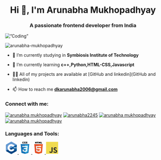 <h1 align="center">Hi 👋, I'm Arunabha Mukhopadhyay</h1>
<h3 align="center">A passionate frontend developer from India</h3>
<img align=”right” alt=”Coding” width=”400” src=”https://t4.ftcdn.net/jpg/03/13/40/45/360_F_313404541_e9YZ3pht6oEEkMXuhxTboqXA2B2ShNnC.jpg”>

<p align="left"> <img src="https://komarev.com/ghpvc/?username=arunabha-mukhopadhyay&label=Profile%20views&color=0e75b6&style=flat" alt="arunabha-mukhopadhyay" /> </p>

- 🔭 I’m currently studying in **Symbiosis Institute of Technology**

- 🌱 I’m currently learning **c++,Python,HTML-CSS,Javascript**

- 👨‍💻 All of my projects are available at [GitHub and linkedin](GitHub and linkedin)

- 📫 How to reach me **dkarunabha2006@gmail.com**

<h3 align="left">Connect with me:</h3>
<p align="left">
<a href="https://linkedin.com/in/arunabha mukhopadhyay" target="blank"><img align="center" src="https://raw.githubusercontent.com/rahuldkjain/github-profile-readme-generator/master/src/images/icons/Social/linked-in-alt.svg" alt="arunabha mukhopadhyay" height="30" width="40" /></a>
<a href="https://instagram.com/arunabha2245" target="blank"><img align="center" src="https://raw.githubusercontent.com/rahuldkjain/github-profile-readme-generator/master/src/images/icons/Social/instagram.svg" alt="arunabha2245" height="30" width="40" /></a>
<a href="https://www.hackerrank.com/arunabha mukhopadhyay" target="blank"><img align="center" src="https://raw.githubusercontent.com/rahuldkjain/github-profile-readme-generator/master/src/images/icons/Social/hackerrank.svg" alt="arunabha mukhopadhyay" height="30" width="40" /></a>
<a href="https://www.leetcode.com/arunabha mukhopadhyay" target="blank"><img align="center" src="https://raw.githubusercontent.com/rahuldkjain/github-profile-readme-generator/master/src/images/icons/Social/leet-code.svg" alt="arunabha mukhopadhyay" height="30" width="40" /></a>
</p>

<h3 align="left">Languages and Tools:</h3>
<p align="left"> <a href="https://www.w3schools.com/cpp/" target="_blank" rel="noreferrer"> <img src="https://raw.githubusercontent.com/devicons/devicon/master/icons/cplusplus/cplusplus-original.svg" alt="cplusplus" width="40" height="40"/> </a> <a href="https://www.w3schools.com/css/" target="_blank" rel="noreferrer"> <img src="https://raw.githubusercontent.com/devicons/devicon/master/icons/css3/css3-original-wordmark.svg" alt="css3" width="40" height="40"/> </a> <a href="https://www.w3.org/html/" target="_blank" rel="noreferrer"> <img src="https://raw.githubusercontent.com/devicons/devicon/master/icons/html5/html5-original-wordmark.svg" alt="html5" width="40" height="40"/> </a> <a href="https://developer.mozilla.org/en-US/docs/Web/JavaScript" target="_blank" rel="noreferrer"> <img src="https://raw.githubusercontent.com/devicons/devicon/master/icons/javascript/javascript-original.svg" alt="javascript" width="40" height="40"/> </a> </p>





